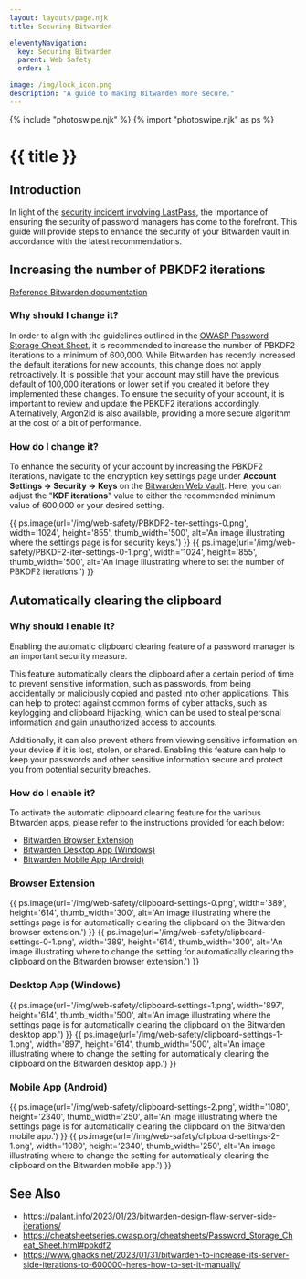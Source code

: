 ```yaml
---
layout: layouts/page.njk
title: Securing Bitwarden

eleventyNavigation:
  key: Securing Bitwarden
  parent: Web Safety
  order: 1

image: /img/lock_icon.png
description: "A guide to making Bitwarden more secure."
---
```

{% include "photoswipe.njk" %}
{% import "photoswipe.njk" as ps %}

# {{ title }}

## Introduction

In light of the [security incident involving LastPass](https://blog.lastpass.com/2022/12/notice-of-recent-security-incident/), the importance of ensuring the security of password managers has come to the forefront. This guide will provide steps to enhance the security of your Bitwarden vault in accordance with the latest recommendations.

## Increasing the number of PBKDF2 iterations

[Reference Bitwarden documentation](https://bitwarden.com/help/what-encryption-is-used/#changing-kdf-iterations)

### Why should I change it?

In order to align with the guidelines outlined in the [OWASP Password Storage Cheat Sheet](https://cheatsheetseries.owasp.org/cheatsheets/Password_Storage_Cheat_Sheet.html#pbkdf2), it is recommended to increase the number of PBKDF2 iterations to a minimum of 600,000. While Bitwarden has recently increased the default iterations for new accounts, this change does not apply retroactively. It is possible that your account may still have the previous default of 100,000 iterations or lower set if you created it before they implemented these changes. To ensure the security of your account, it is important to review and update the PBKDF2 iterations accordingly. Alternatively, Argon2id is also available, providing a more secure algorithm at the cost of a bit of performance.

### How do I change it?

To enhance the security of your account by increasing the PBKDF2 iterations, navigate to the encryption key settings page under **Account Settings → Security → Keys** on the [Bitwarden Web Vault](https://vault.bitwarden.com/). Here, you can adjust the "**KDF iterations**" value to either the recommended minimum value of 600,000 or your desired setting.

<div class="pswp-gallery is-flex is-gap-1">
{{ ps.image(url='/img/web-safety/PBKDF2-iter-settings-0.png', width='1024', height='855', thumb_width='500', alt='An image illustrating where the settings page is for security keys.') }}
{{ ps.image(url='/img/web-safety/PBKDF2-iter-settings-0-1.png', width='1024', height='855', thumb_width='500', alt='An image illustrating where to set the number of PBKDF2 iterations.') }}
</div>

## Automatically clearing the clipboard

### Why should I enable it?

Enabling the automatic clipboard clearing feature of a password manager is an important security measure.

This feature automatically clears the clipboard after a certain period of time to prevent sensitive information, such as passwords, from being accidentally or maliciously copied and pasted into other applications. This can help to protect against common forms of cyber attacks, such as keylogging and clipboard hijacking, which can be used to steal personal information and gain unauthorized access to accounts.

Additionally, it can also prevent others from viewing sensitive information on your device if it is lost, stolen, or shared. Enabling this feature can help to keep your passwords and other sensitive information secure and protect you from potential security breaches.

### How do I enable it?

To activate the automatic clipboard clearing feature for the various Bitwarden apps, please refer to the instructions provided for each below:

<!-- no toc -->
- [Bitwarden Browser Extension](#browser-extension)
- [Bitwarden Desktop App (Windows)](#desktop-app-windows)
- [Bitwarden Mobile App (Android)](#mobile-app-android)

### Browser Extension

<div class="pswp-gallery is-flex is-gap-1">
{{ ps.image(url='/img/web-safety/clipboard-settings-0.png', width='389', height='614', thumb_width='300', alt='An image illustrating where the settings page is for automatically clearing the clipboard on the Bitwarden browser extension.') }}
{{ ps.image(url='/img/web-safety/clipboard-settings-0-1.png', width='389', height='614', thumb_width='300', alt='An image illustrating where to change the setting for automatically clearing the clipboard on the Bitwarden browser extension.') }}
</div>

### Desktop App (Windows)

<div class="pswp-gallery is-flex is-gap-1">
{{ ps.image(url='/img/web-safety/clipboard-settings-1.png', width='897', height='614', thumb_width='500', alt='An image illustrating where the settings page is for automatically clearing the clipboard on the Bitwarden desktop app.') }}
{{ ps.image(url='/img/web-safety/clipboard-settings-1-1.png', width='897', height='614', thumb_width='500', alt='An image illustrating where to change the setting for automatically clearing the clipboard on the Bitwarden desktop app.') }}
</div>

### Mobile App (Android)

<div class="pswp-gallery is-flex is-gap-1">
{{ ps.image(url='/img/web-safety/clipboard-settings-2.png', width='1080', height='2340', thumb_width='250', alt='An image illustrating where the settings page is for automatically clearing the clipboard on the Bitwarden mobile app.') }}
{{ ps.image(url='/img/web-safety/clipboard-settings-2-1.png', width='1080', height='2340', thumb_width='250', alt='An image illustrating where to change the setting for automatically clearing the clipboard on the Bitwarden mobile app.') }}
</div>

## See Also

- <https://palant.info/2023/01/23/bitwarden-design-flaw-server-side-iterations/>
- <https://cheatsheetseries.owasp.org/cheatsheets/Password_Storage_Cheat_Sheet.html#pbkdf2>
- <https://www.ghacks.net/2023/01/31/bitwarden-to-increase-its-server-side-iterations-to-600000-heres-how-to-set-it-manually/>

